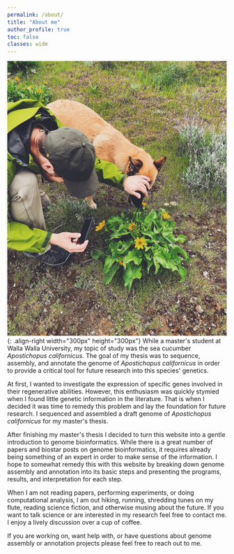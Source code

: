 ```yaml
---
permalink: /about/
title: "About me"
author_profile: true
toc: false
classes: wide
---
```



![](/assets/images/about/IMG_9855.jpg){: .align-right width="300px" height="300px"}  While a master's student at Walla Walla University, my topic of study was the sea cucumber *Apostichopus californicus*. The goal of my thesis was to sequence, assembly, and annotate the genome of *Apostichopus californicus* in order to provide a critical tool for future research into this species' genetics. 

At first, I wanted to investigate the expression of specific genes involved in their regenerative abilities. However, this enthusiasm was quickly stymied when I found little genetic information in the literature. That is when I decided it was time to remedy this problem and lay the foundation for future research. I sequenced and assembled a draft genome of *Apostichopus californicus* for my master's thesis.

After finishing my master's thesis I decided to turn this website into a gentle introduction to genome bioinformatics. While there is a great number of papers and biostar posts on genome bioinformatics, it requires already being something of an expert in order to make sense of the information. I hope to somewhat remedy this  with this website by breaking down genome assembly and annotation into its basic steps and presenting the programs, results, and interpretation for each step.  

When I am not reading papers, performing experiments, or doing computational analysis, I am out hiking, running, shredding tunes on my flute, reading science fiction, and otherwise musing about the future. If you want to talk science or are interested in my research feel free to contact me. I enjoy a lively discussion over a cup of coffee. 

If you are working on, want help with, or have questions about genome assembly or annotation projects please feel free to reach out to me.
